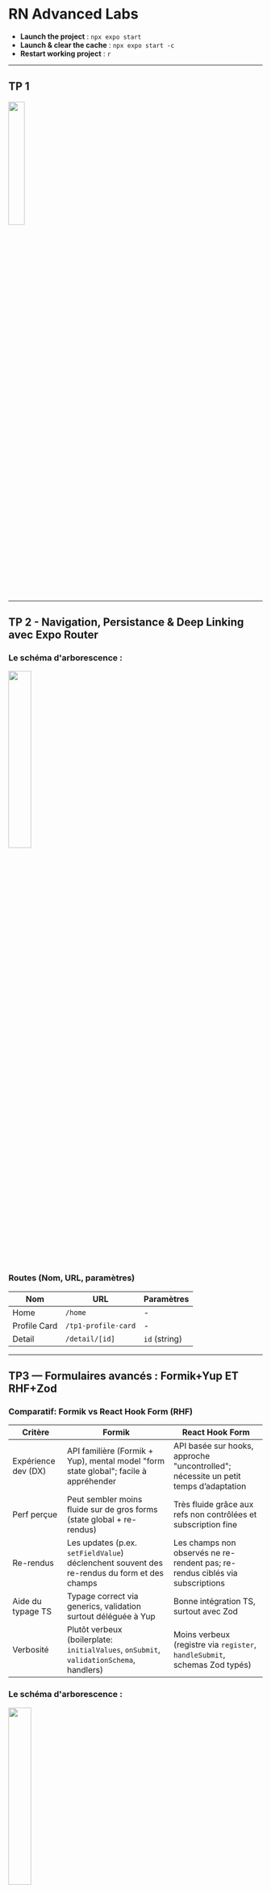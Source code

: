 # RN Advanced Labs

- **Launch the project** : `npx expo start`
- **Launch & clear the cache** : `npx expo start -c`
- **Restart working project** : `r`

---
## TP 1

<img src="./assets/images/readme/1.jpg" width="25%" />

---

## TP 2 - Navigation, Persistance & Deep Linking avec Expo Router

### Le schéma d'arborescence :  
<img src="./assets/images/readme/image.png" width="30%" />


### Routes (Nom, URL, paramètres)

| Nom | URL | Paramètres |
|---|---|---|
| Home | `/home` | - |
| Profile Card | `/tp1-profile-card` | - |
| Detail | `/detail/[id]` | `id` (string) |


---

## TP3 — Formulaires avancés : Formik+Yup ET RHF+Zod

### Comparatif: Formik vs React Hook Form (RHF)

| Critère | Formik | React Hook Form |
|---|---|---|
| Expérience dev (DX) | API familière (Formik + Yup), mental model "form state global"; facile à appréhender | API basée sur hooks, approche "uncontrolled"; nécessite un petit temps d’adaptation |
| Perf perçue | Peut sembler moins fluide sur de gros forms (state global + re-rendus) | Très fluide grâce aux refs non contrôlées et subscription fine |
| Re-rendus | Les updates (p.ex. `setFieldValue`) déclenchent souvent des re-rendus du form et des champs | Les champs non observés ne re-rendent pas; re-rendus ciblés via subscriptions |
| Aide du typage TS | Typage correct via generics, validation surtout déléguée à Yup | Bonne intégration TS, surtout avec Zod |
| Verbosité | Plutôt verbeux (boilerplate: `initialValues`, `onSubmit`, `validationSchema`, handlers) | Moins verbeux (registre via `register`, `handleSubmit`, schemas Zod typés) |


### Le schéma d'arborescence :  
<img src="./assets/images/readme/image2.png" width="30%" />

### Routes (Nom, URL, paramètres)

| Nom          | URL                 | Paramètres    |
| ------------ | ------------------- | ------------- |
| Home         | `/home`             | -             |
| Profile Card | `/tp1-profile-card` | -             |
| Detail       | `/detail/[id]`      | `id` (string) |
| Formik Form  | `/TP3-forms/formik` | -             |
| RHF Form     | `/TP3-forms/rhf`    | -             |

<p float="left">
  <img src="./assets/images/readme/3.1.jpg" width="25%" />
  <img src="./assets/images/readme/3.2.jpg" width="25%" />
</p>

---

## TP 4 (a) - Robots

### Choix de Formik + Yup

Pour ce projet, j’ai choisi Formik (gestion de formulaires) associé à Yup (validation de schémas) plutôt que d’autres solutions comme React Hook Form + Zod.
La raison principale est la simplicité : le formulaire est relativement basique et ne nécessite pas les optimisations avancées offertes par RHF (performances sur des centaines de champs, intégration très fine avec le cycle de rendu).
Formik + Yup offrent une syntaxe très lisible, facile à maintenir dans un contexte pédagogique ou de démonstration, et couvrent largement les besoins d’un CRUD simple comme celui-ci.

### Arborescence

<img src="./assets/images/readme/image3.png" width="30%" />

## Routes Robots

| Nom        | URL                       | Paramètres          |
|------------|---------------------------|---------------------|
| Liste      | `/tp4-robots`             | -                   |
| Création   | `/tp4-robots/create`      | -                   |
| Édition    | `/tp4-robots/edit/[id]`   | `id` (string, uuid) |
| Suppression| `/tp4-robots` *(depuis la liste)* | `id` (string, uuid) |


### Règles de validation

Les règles métiers sont centralisées dans `robotSchema.ts` avec **Yup** :

- `name` : chaîne, **min 2 caractères**, obligatoire, **unique** dans la collection  
- `label` : chaîne, **min 3 caractères**, obligatoire  
- `year` : entier, compris entre **1950** et **année courante**, obligatoire  
- `type` : enum, une valeur parmi :  
  - `industrial` → Industriel  
  - `service` → Service  
  - `medical` → Médical  
  - `educational` → Éducatif  
  - `other` → Autre  

La contrainte d’unicité du `name` est vérifiée dans le **store Zustand** (`createRobot` et `updateRobot`).  

### Persistance avec Zustand

Le store Zustand (`robotsStore.ts`) utilise le middleware `persist` avec **AsyncStorage** pour garantir la persistance locale :

- Tous les robots sont sauvegardés automatiquement sur l’appareil (clé `robots-storage`)  
- À chaque redémarrage de l’app, la collection est restaurée depuis le cache  
- CRUD implémenté :  
  - `createRobot(data)` → ajout d’un robot (avec `uuidv4()` auto)  
  - `updateRobot(id, data)` → modification avec règles de validation  
  - `deleteRobot(id)` → suppression par identifiant  
  - `getRobotById(id)` → recherche d’un robot  

### Plan de tests manuels

Les tests suivants ont été effectués pour valider le fonctionnement du CRUD :

1. **Création d’un robot valide** ✅  
   - Saisie d’un `name`, `label`, `year`, `type`  
   - Résultat : robot ajouté à la liste, persistant après reload  

2. **Validation des contraintes** ✅  
   - `name` < 2 caractères → message d’erreur affiché  
   - `label` < 3 caractères → message d’erreur affiché  
   - `year` < 1950 ou > année courante → rejet avec message d’erreur  
   - `name` déjà utilisé → rejet avec message d’erreur  

3. **Édition d’un robot existant** ✅  
   - Changement du `label` et `year`  
   - Résultat : mise à jour visible dans la liste, persistance OK  

4. **Suppression d’un robot** ✅  
   - Clic sur l’icône 🗑  
   - Résultat : robot supprimé de la liste, modal “Robot supprimé avec succès” affiché, persistance confirmée  

5. **Persistance au redémarrage** ✅  
   - Ajout de plusieurs robots  
   - Fermeture et relance de l’app  
   - Résultat : les robots sont toujours présents  


### Captures d'écran

<p float="left">
  <img src="./assets/images/readme/4.1.jpg" width="25%" />
  <img src="./assets/images/readme/4.2.jpg" width="25%" />
  <img src="./assets/images/readme/4.3.jpg" width="25%" />
  <img src="./assets/images/readme/4.4.jpg" width="25%" />
  <img src="./assets/images/readme/4.5.jpg" width="25%" />
</p>

---

## TP 4 (b) - Robots avec Redux

### Dépendances et rôles

| Dépendance | Rôle | Remarques |
|-------------|------|-----------|
| **@reduxjs/toolkit** | Cœur de Redux moderne : création du store, des *slices* et des reducers avec une syntaxe simplifiée. | Permet d’éviter le boilerplate classique de Redux. |
| **react-redux** | Fournit le `<Provider>` et les hooks `useSelector` / `useDispatch`. | C’est le lien entre React et Redux. |
| **redux-persist** | Persiste le store Redux dans le stockage local. | Utilisé ici avec **AsyncStorage** pour garder les robots entre les sessions. |
| **@react-native-async-storage/async-storage** | Stockage local clé-valeur pour React Native. | Nécessaire à `redux-persist` pour la persistance sur mobile. |
| **yup** | Validation de schéma (structure et contraintes de données). | Empêche la création de robots invalides. |
| **formik** | Gestionnaire de formulaires pour React. | Simplifie la création/édition d’un robot. |
| **expo-router** | Système de navigation basé sur la structure des dossiers (`/app`). | Facilite la navigation entre la liste et le formulaire. |


### Arborescence
```
app/
└─ (main)/
   └─ tp4-robots-rtk/
      ├─ _layout.tsx
      ├─ index.tsx(FlatList + edit + delete + FAB)
      ├─ create.tsx
      └─ edit/
         └─ [id].tsx

tp4-store-rtk/
├─ store.ts
├─ rootReducer.ts
└─ hooks.ts

features/
└─ robots/
   └─ tp4-robots-rtk/
      ├─ robotsSlice.ts
      └─ selectors.ts

components/
└─ tp4-robots-rtk/
   ├─ RobotForm.tsx
   └─ RobotListItem.tsx

validation/
└─ tp4-robots-rtk/
   └─ robotSchema.ts

```
### Règles de validation
| Champ | Type | Contraintes | Message(s) d’erreur |
|-------|------|--------------|----------------------|
| **id** | `uuid` | Généré automatiquement à la création | - |
| **name** | `string` | Requis, min 2 caractères, unique (non sensible à la casse) | - Le nom est obligatoire<br>- Le nom doit contenir au moins 2 caractères<br>- Un robot avec ce nom existe déjà |
| **label** | `string` | Requis, min 3 caractères | - Le label est obligatoire<br>- Le label doit contenir au moins 3 caractères |
| **year** | `number` | Entier, min 1950, max année courante | - L’année doit être un nombre entier<br>- Année minimale : 1950<br>- Année maximale : {année courante} |
| **type** | `enum` | Doit appartenir à : `industrial`, `service`, `medical`, `educational`, `other` | - Type invalide<br>- Le type est obligatoire |

### Validation double

1. **Côté formulaire (Formik + Yup)**  
   → feedback immédiat à l’utilisateur avant toute action Redux.  
2. **Côté slice Redux**  
   → validation finale avant mutation du store (aucune donnée invalide n’entre dans l’état global).


